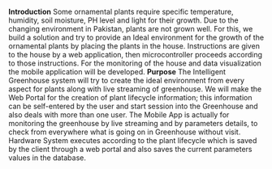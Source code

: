 **Introduction**
Some ornamental plants require specific temperature, humidity, soil moisture, PH level
and light for their growth. Due to the changing environment in Pakistan, plants are not
grown well.
For this, we build a solution and try to provide an Ideal environment for the growth of the
ornamental plants by placing the plants in the house. Instructions are given to the house
by a web application, then microcontroller proceeds according to those instructions. For
the monitoring of the house and data visualization the mobile application will be
developed.
**Purpose**
The Intelligent Greenhouse system will try to create the ideal environment from every
aspect for plants along with live streaming of greenhouse. We will make the Web Portal
for the creation of plant lifecycle information; this information can be self-entered by the
user and start session into the Greenhouse and also deals with more than one user. The
Mobile App is actually for monitoring the greenhouse by live streaming and by
parameters details, to check from everywhere what is going on in Greenhouse without
visit. Hardware System executes according to the plant lifecycle which is saved by the
client through a web portal and also saves the current parameters values in the database.

